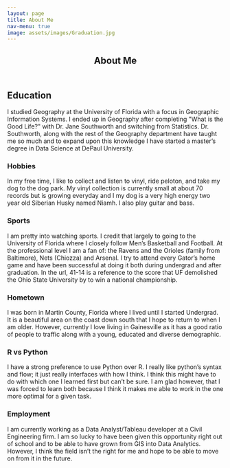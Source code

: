 ```yaml
---
layout: page
title: About Me
nav-menu: true
image: assets/images/Graduation.jpg
---
```


<!-- Main -->
<div id="main" class="alt">

<!-- One -->
<section id="one">
	<div class="inner">
		<header class="major">
			<h1>About Me</h1>
		</header>

<!-- Content -->
<h2 id="content">Education</h2>
<p>I studied Geography at the University of Florida with a focus in Geographic Information Systems. I ended up in Geography after completing "What is the Good Life?" with Dr. Jane Southworth and switching from Statistics.  Dr. Southworth, along with the rest of the Geography department have taught me so much and to expand upon this knowledge I have started a master’s degree in Data Science at DePaul University. </p>
<div class="row">
	<div class="6u 12u$(small)">
		<h3>Hobbies</h3>
				<p>In my free time, I like to collect and listen to vinyl, ride peloton, and take my dog to the dog park. My vinyl collection is currently small at about 70 records but is growing everyday and I my dog is a very high energy two year old Siberian Husky named Niamh. I also play guitar and bass. </p>
	</div>
	<div class="6u$ 12u$(small)">
		<h3>Sports</h3>
<p>I am pretty into watching sports. I credit that largely to going to the University of Florida where I closely follow Men’s Basketball and Football. At the professional level I am a fan of: the Ravens and the Orioles (family from Baltimore), Nets (Chiozza) and Arsenal. I try to attend every Gator’s home game and have been successful at doing it both during undergrad and after graduation. In the url, 41-14 is a reference to the score that UF demolished the Ohio State University by to win a national championship.</p>	</div>
	<!-- Break -->
	<div class="4u 12u$(medium)">
		<h3>Hometown</h3>
<p>I was born in Martin County, Florida where I lived until I started Undergrad. It is a beautiful area on the coast down south that I hope to return to when I am older. However, currently I love living in Gainesville as it has a good ratio of people to traffic along with a young, educated and diverse demographic.</p>	</div>
	<div class="4u 12u$(medium)">
		<h3>R vs Python</h3>
I have a strong preference to use Python over R. I really like python’s syntax and flow; it just really interfaces with how I think. I think this might have to do with which one I learned first but can’t be sure. I am glad however, that I was forced to learn both because I think it makes me able to work in the one more optimal for a given task.</	</div>
	<div class="4u$ 12u$(medium)">
		<h3>Employment</h3>
<p>I am currently working as a Data Analyst/Tableau developer at a Civil Engineering firm. I am so lucky to have been given this opportunity right out of school and to be able to have grown from GIS into Data Analytics. However, I think the field isn’t the right for me and hope to be able to move on from it in the future.</p>	</div>
</div>



</div>
